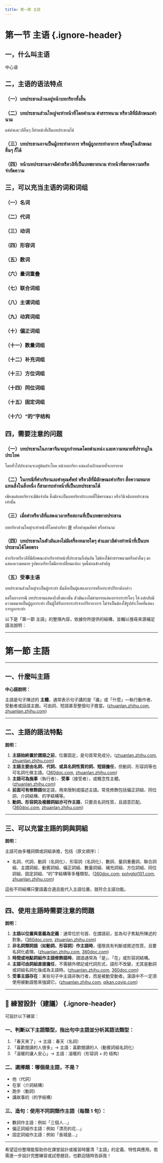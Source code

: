 ```yaml
---
title: 第一節 主語
---
```


<Collapse>

# 第一节 主语 {.ignore-header}

## 一，什么叫主语

中心语

## 二，主语的语法特点

### （一）บทประธานล้วนอยู่หน้าบทกริยาทั้งสิ้น

### （二）บทประธานส่วนใหญ่จะทำหน้าที่โดยคำนาม คำสรรพนาม หรือวลีที่มีลักษณะคำนาม

แต่คำและวลีอื่นๆ ก็ทำหน้าที่เป็นบทประธานได้

### （三）บทประธานอาจเป็นผู้กระทำอาการ หรือผู้ถูกกระทำอาการ หรืออยู่ในลักษณะอื่นๆ ก็ได้

### （四）หน้าบทประธานอาจมีคำหรือวลีที่เป็นบทขยายนาม ทำหน้าที่ขยายความหรือจำกัดความ

## 三，可以充当主语的词和词组

### （一）名词

### （二）代词

### （三）动词

### （四）形容词

### （五）数词

### （六）量词重叠

### （七）联合词组

### （八）主谓词组

### （九）动宾词组

### （十）偏正词组

### （十一）数量词组

### （十二）补充词组

### （十三）方位词组

### （十四）同位词组

### （十五）固定词组

### （十六）“的”字结构

## 四，需要注意的问题

### （一）บทประธานในภาษาจีนจะถูกกำหนดโดยตำแหน่ง และความหมายที่ปรากฏในประโยค

โดยทั่วไปประธานจะอยู่ต้นประโยค หน้าบทกริยา แสดงถึงเป้าหมายที่จะบรรยาย

### （二）ในกรณีที่คำกริยาและคำคุณศัพท์ หรือวลีที่มีลักษณะคำกริยา สื่อความหมายแทนสิ่งในสิ่งหนึ่ง ก็สามารถทำหน้าที่เป็นบทประธานได้

เพียงแต่บทกริยาจะมีข้อจำกัด ซึ่งมักจะเป็นบทกริยาประเภทที่ใช้พรรณนา หรือวินิจฉัยบทประธานเท่านั้น

### （三）เมื่อคำหรือวลีที่แสดงเวลาหรือสถานที่เป็นบทขยายประธาน

บทกริยาส่วนใหญ่จะทำหน้าที่โดยคำกริยา 是 หรือคำคุณศัพท์ หรือคำนาม

### （四）บทประธานในตัวมันเองไม่มีเครื่องหมายใดๆ คำและวลีต่างทำหน้าที่เป็นบทประธานได้โดยตรง

คำกริยาหรือวลีที่มีลักษณะคำกริยาทำหน้าที่ประธานก็เช่นกัน ไม่ต้องใช้คำสรรพนามหรือคำอื่นๆ มาแสดงความหมาย รูปของกริยาไม่มีการเปลี่ยนแปลง จุดนี้ค่อนข้างสำคัญ

### （五）受事主语

บทประธานส่วนใหญ่จะเป็นผู้กระทำ นั่นคือเป็นผู้แสดงอาการหรือกระทำกิริยาดังกล่าว

แต่ในบางกรณี บทประธานแสดงถึงสิ่งของนั้น ตัวมันเองไม่สามารถแสดงการกระทำใดๆ ได้ แต่กลับมีความหมายเป็นผู้ถูกกระทำ เป็นผู้ได้รับการกระทำจากกิริยาอาการ ไม่จำเป็นต้องใช้รูปประโยคที่แสดงการถูกกระทำ

</Collapse>

以下是「第一節 主語」的整理內容，依據你所提供的結構，並輔以搜尋來源補足語法說明：

---

# 第一節 主語

---

## 一、什麼叫主語

**中心語說明：**

主語是句子陳述的 **主體**，通常表示句子講的是「誰」或「什麼」—執行動作者、受動者或話語主題。可由詞、短語甚至整個句子擔當。([zhuanlan.zhihu.com][1], [zhuanlan.zhihu.com][2])

---

## 二、主語的語法特點

**說明：**

1. **主語始終置於謂語之前**，位置固定，是句首常見成分。([zhuanlan.zhihu.com][1], [zhuanlan.zhihu.com][2])
2. **主語主要由名詞、代詞、或具名詞性質的詞、短語擔任**，但動詞、形容詞等也可名詞化做主語。([360doc.com][3], [zhuanlan.zhihu.com][4])
3. **主語可為施事**（執行者）、**受事**（接受者），或概念性主體。([zhuanlan.zhihu.com][4])
4. **前面可有修飾語**做定語，用來限制或描述主語。常見修飾包括偏正詞組、同位詞、介詞結構、的字結構等。
5. **動詞、形容詞及複雜詞組亦可作主語**，只要具名詞性質，且語意匹配。([360doc.com][3], [zhuanlan.zhihu.com][4])

---

## 三、可以充當主語的詞與詞組

**說明：**

主語可由多種詞類或詞組承擔，包括（原文順序）：

* 名詞、代詞、動詞（名詞化）、形容詞（名詞化）、數詞、量詞重疊詞、聯合詞組、主謂詞組、動賓詞組、偏正詞組、數量詞組、補充詞組、方位詞組、同位詞組、固定詞組、“的”字結構等多種類型。([360doc.com][3], [polyglot101.com][5], [zhuanlan.zhihu.com][4])

這些不同結構只要語義合適且能代入主語位置，就符合主語功能。

---

## 四、使用主語時需要注意的問題

**說明：**

1. **主語以位置與意義為定義**：通常位於句首、在謂語前，並為句子焦點所陳述的對象。([360doc.com][3], [zhuanlan.zhihu.com][1])
2. **非名詞類詞語（如動詞、形容詞）作主語時**，僅限具有判斷或敘述性質，且要名詞化處理。([zhuanlan.zhihu.com][4], [360doc.com][3])
3. **時間或地點詞組作主語修飾語時**，謂語通常為「是」、「在」或形容詞結構。
4. **主語可由詞組直接擔任**，不需額外標記或代詞形式，語形不改變，尤其是動詞或詞組名詞化後成為主語時。([zhuanlan.zhihu.com][4], [360doc.com][3])
5. **受事主語存在**：某些句子中主語非執行者，而是被動受動者。漢語中不一定須使用被動語態來強調它。([zhuanlan.zhihu.com][4], [qikan.cqvip.com][6])

---

## 📝 練習設計（建議） {.ignore-header}

可設計以下練習：

### 一、判斷以下主語類型，指出句中主語並分析其語法類型：

1. 「春天來了」→ 主語：春天（名詞）
2. 「喜歡閱讀的人很多」→ 主語：喜歡閱讀的人（動賓詞組名詞化）
3. 「溫暖的讓人安心」→ 主語：溫暖的（形容詞 + 的 结构）

### 二、選擇題：哪個是主語，不是？

* 他（代詞）
* 在家（介詞結構）
* 跑步（動詞）
* 講故事的（的字結構）

### 三、造句：使用不同詞類作主語（每類 1 句）：

* 數詞作主語：例如「三個人…」
* 偏正詞組作主語：例如「漂亮的花…」
* 固定詞組作主語：例如「長城是…」

---

希望這份整理能幫助你在課堂設計或複習時釐清「主語」的定義、特性與應用。若需進一步設計完整練習或試卷題目，也歡迎隨時告訴我！

[1]: https://zhuanlan.zhihu.com/p/662082698?utm_source=chatgpt.com "汉语句子的基本顺序 - 知乎 - 知乎专栏"
[2]: https://zhuanlan.zhihu.com/p/334449531?utm_source=chatgpt.com "汉语语法-句子结构 - 知乎 - 知乎专栏"
[3]: https://www.360doc.com/content/11/0922/16/137012_150390660.shtml?utm_source=chatgpt.com "中国语文的语法中“主、谓、宾、补、定、状”的基本概念及用法"
[4]: https://zhuanlan.zhihu.com/p/267198519?utm_source=chatgpt.com "《现代汉语》精读笔记 — 语法（多义短语 & 句法成分-主语） - 知乎"
[5]: https://www.polyglot101.com/zh/english/grammar/sentence-structure/subject/?utm_source=chatgpt.com "英语语法 - 主语 - Polyglot 101"
[6]: https://qikan.cqvip.com/Qikan/Article/Detail?id=7112149151&utm_source=chatgpt.com "论汉语语法研究中的主语概念-【维普期刊官网】- 中文期刊服务平台"
